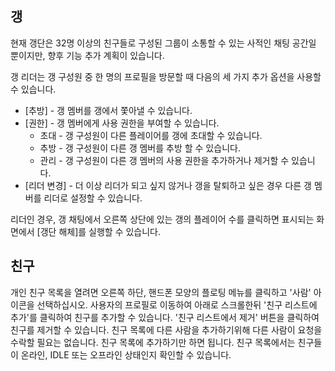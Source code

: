 ## 갱

현재 갱단은 32명 이상의 친구들로 구성된 그룹이 소통할 수 있는 사적인 채팅 공간일 뿐이지만, 향후 기능 추가 계획이 있습니다.

갱 리더는 갱 구성원 중 한 명의 프로필을 방문할 때 다음의 세 가지 추가 옵션을 사용할 수 있습니다.

- [추방] - 갱 멤버를 갱에서 쫓아낼 수 있습니다.
- [권한] - 갱 멤버에게 사용 권한을 부여할 수 있습니다.
  - 초대 - 갱 구성원이 다른 플레이어를 갱에 초대할 수 있습니다.
  - 추방 - 갱 구성원이 다른 갱 멤버를 추방 할 수 있습니다.
  - 관리 - 갱 구성원이 다른 갱 멤버의 사용 권한을 추가하거나 제거할 수 있습니다.
- [리더 변경] - 더 이상 리더가 되고 싶지 않거나 갱을 탈퇴하고 싶은 경우 다른 갱 멤버를 리더로 설정할 수 있습니다.

리더인 경우, 갱 채팅에서 오른쪽 상단에 있는 갱의 플레이어 수를 클릭하면 표시되는 화면에서 [갱단 해체]를 실행할 수 있습니다.

## 친구

개인 친구 목록을 열려면 오른쪽 하단, 핸드폰 모양의 플로팅 메뉴를 클릭하고 '사람' 아이콘을 선택하십시오.
사용자의 프로필로 이동하여 아래로 스크롤한뒤 '친구 리스트에 추가'를 클릭하여 친구를 추가할 수 있습니다. '친구 리스트에서 제거' 버튼을 클릭하여 친구를 제거할 수 있습니다.
친구 목록에 다른 사람을 추가하기위해 다른 사람이 요청을 수락할 필요는 없습니다. 친구 목록에 추가하기만 하면 됩니다.
친구 목록에서는 친구들이 온라인, IDLE 또는 오프라인 상태인지 확인할 수 있습니다.
